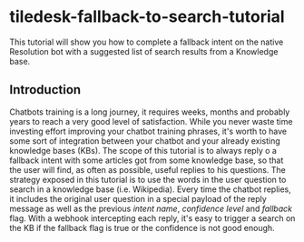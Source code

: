 # tiledesk-fallback-to-search-tutorial

This tutorial will show you how to complete a fallback intent on the native Resolution bot with a suggested list of search results from a Knowledge base.

## Introduction

Chatbots training is a long journey, it requires weeks, months and probably years to reach a very good level of satisfaction.
While you never waste time investing effort improving your chatbot training phrases, it's worth to have some sort of integration between your chatbot and your already existing knowledge bases (KBs). The scope of this tutorial is to always reply o a fallback intent with some articles got from some knowledge base, so that the user will find, as often as possible, useful replies to his questions. The strategy exposed in this tutorial is to use the words in the user question to search in a knowledge base (i.e. Wikipedia). Every time the chatbot replies, it includes the original user question in a special payload of the reply message as well as the previous _intent name_, _confidence level_ and _fallback_ flag. With a webhook intercepting each reply, it's easy to trigger a search on the KB if the fallback flag is true or the confidence is not good enough.


